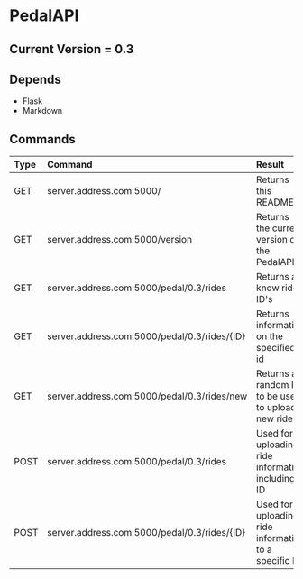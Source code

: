 PedalAPI
========

Current Version = 0.3
---------------------

Depends
-------
* Flask
* Markdown

Commands
--------

| Type   | Command                                       | Result                                                |
| :----- | :-------------------------------------------- | :---------------------------------------------------- |
| GET    | server.address.com:5000/                      | Returns this README                                   |
| GET    | server.address.com:5000/version               | Returns the current version of the PedalAPI           |
| GET    | server.address.com:5000/pedal/0.3/rides       | Returns all know ride ID's                            |
| GET    | server.address.com:5000/pedal/0.3/rides/{ID}  | Returns information on the specified id               |
| GET    | server.address.com:5000/pedal/0.3/rides/new   | Returns a random ID to be used to upload a new ride   |
| POST   | server.address.com:5000/pedal/0.3/rides       | Used for uploading ride information including ID      |
| POST   | server.address.com:5000/pedal/0.3/rides/{ID}  | Used for uploading ride information to a specific ID  |
